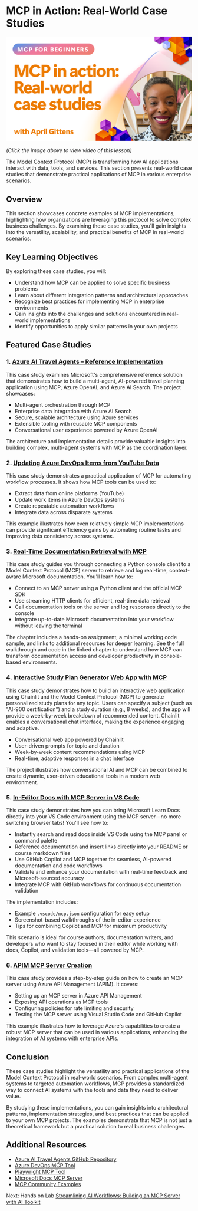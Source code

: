 # MCP in Action: Real-World Case Studies

[![MCP in Action: Real-World Case Studies](../images/video-thumbnails/10.png)](https://youtu.be/IxshWb2Az5w)

_(Click the image above to view video of this lesson)_

The Model Context Protocol (MCP) is transforming how AI applications interact with data, tools, and services. This section presents real-world case studies that demonstrate practical applications of MCP in various enterprise scenarios.

## Overview

This section showcases concrete examples of MCP implementations, highlighting how organizations are leveraging this protocol to solve complex business challenges. By examining these case studies, you'll gain insights into the versatility, scalability, and practical benefits of MCP in real-world scenarios.

## Key Learning Objectives

By exploring these case studies, you will:

- Understand how MCP can be applied to solve specific business problems
- Learn about different integration patterns and architectural approaches
- Recognize best practices for implementing MCP in enterprise environments
- Gain insights into the challenges and solutions encountered in real-world implementations
- Identify opportunities to apply similar patterns in your own projects

## Featured Case Studies

### 1. [Azure AI Travel Agents – Reference Implementation](./travelagentsample.md)

This case study examines Microsoft's comprehensive reference solution that demonstrates how to build a multi-agent, AI-powered travel planning application using MCP, Azure OpenAI, and Azure AI Search. The project showcases:

- Multi-agent orchestration through MCP
- Enterprise data integration with Azure AI Search
- Secure, scalable architecture using Azure services
- Extensible tooling with reusable MCP components
- Conversational user experience powered by Azure OpenAI

The architecture and implementation details provide valuable insights into building complex, multi-agent systems with MCP as the coordination layer.

### 2. [Updating Azure DevOps Items from YouTube Data](./UpdateADOItemsFromYT.md)

This case study demonstrates a practical application of MCP for automating workflow processes. It shows how MCP tools can be used to:

- Extract data from online platforms (YouTube)
- Update work items in Azure DevOps systems
- Create repeatable automation workflows
- Integrate data across disparate systems

This example illustrates how even relatively simple MCP implementations can provide significant efficiency gains by automating routine tasks and improving data consistency across systems.

### 3. [Real-Time Documentation Retrieval with MCP](./docs-mcp/README.md)

This case study guides you through connecting a Python console client to a Model Context Protocol (MCP) server to retrieve and log real-time, context-aware Microsoft documentation. You'll learn how to:

- Connect to an MCP server using a Python client and the official MCP SDK
- Use streaming HTTP clients for efficient, real-time data retrieval
- Call documentation tools on the server and log responses directly to the console
- Integrate up-to-date Microsoft documentation into your workflow without leaving the terminal

The chapter includes a hands-on assignment, a minimal working code sample, and links to additional resources for deeper learning. See the full walkthrough and code in the linked chapter to understand how MCP can transform documentation access and developer productivity in console-based environments.

### 4. [Interactive Study Plan Generator Web App with MCP](./docs-mcp/README.md)

This case study demonstrates how to build an interactive web application using Chainlit and the Model Context Protocol (MCP) to generate personalized study plans for any topic. Users can specify a subject (such as "AI-900 certification") and a study duration (e.g., 8 weeks), and the app will provide a week-by-week breakdown of recommended content. Chainlit enables a conversational chat interface, making the experience engaging and adaptive.

- Conversational web app powered by Chainlit
- User-driven prompts for topic and duration
- Week-by-week content recommendations using MCP
- Real-time, adaptive responses in a chat interface

The project illustrates how conversational AI and MCP can be combined to create dynamic, user-driven educational tools in a modern web environment.

### 5. [In-Editor Docs with MCP Server in VS Code](./docs-mcp/README.md)

This case study demonstrates how you can bring Microsoft Learn Docs directly into your VS Code environment using the MCP server—no more switching browser tabs! You'll see how to:

- Instantly search and read docs inside VS Code using the MCP panel or command palette
- Reference documentation and insert links directly into your README or course markdown files
- Use GitHub Copilot and MCP together for seamless, AI-powered documentation and code workflows
- Validate and enhance your documentation with real-time feedback and Microsoft-sourced accuracy
- Integrate MCP with GitHub workflows for continuous documentation validation

The implementation includes:

- Example `.vscode/mcp.json` configuration for easy setup
- Screenshot-based walkthroughs of the in-editor experience
- Tips for combining Copilot and MCP for maximum productivity

This scenario is ideal for course authors, documentation writers, and developers who want to stay focused in their editor while working with docs, Copilot, and validation tools—all powered by MCP.

### 6. [APIM MCP Server Creation](./apimsample.md)

This case study provides a step-by-step guide on how to create an MCP server using Azure API Management (APIM). It covers:

- Setting up an MCP server in Azure API Management
- Exposing API operations as MCP tools
- Configuring policies for rate limiting and security
- Testing the MCP server using Visual Studio Code and GitHub Copilot

This example illustrates how to leverage Azure's capabilities to create a robust MCP server that can be used in various applications, enhancing the integration of AI systems with enterprise APIs.

## Conclusion

These case studies highlight the versatility and practical applications of the Model Context Protocol in real-world scenarios. From complex multi-agent systems to targeted automation workflows, MCP provides a standardized way to connect AI systems with the tools and data they need to deliver value.

By studying these implementations, you can gain insights into architectural patterns, implementation strategies, and best practices that can be applied to your own MCP projects. The examples demonstrate that MCP is not just a theoretical framework but a practical solution to real business challenges.

## Additional Resources

- [Azure AI Travel Agents GitHub Repository](https://github.com/Azure-Samples/azure-ai-travel-agents)
- [Azure DevOps MCP Tool](https://github.com/microsoft/azure-devops-mcp)
- [Playwright MCP Tool](https://github.com/microsoft/playwright-mcp)
- [Microsoft Docs MCP Server](https://github.com/MicrosoftDocs/mcp)
- [MCP Community Examples](https://github.com/microsoft/mcp)

Next: Hands on Lab [Streamlining AI Workflows: Building an MCP Server with AI Toolkit](../10-StreamliningAIWorkflowsBuildingAnMCPServerWithAIToolkit/README.md)
